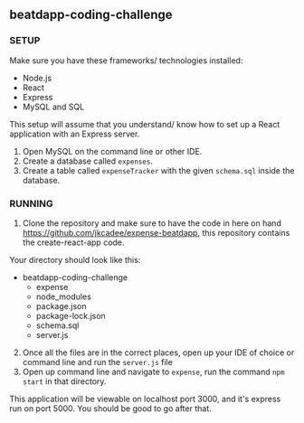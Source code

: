 ## beatdapp-coding-challenge

### SETUP
Make sure you have these frameworks/ technologies installed:
- Node.js
- React
- Express
- MySQL and SQL

This setup will assume that you understand/ know how to set up a React application with an Express server.

1. Open MySQL on the command line or other IDE.
2. Create a database called `expenses`.
3. Create a table called `expenseTracker` with the given `schema.sql` inside the database.

### RUNNING
1. Clone the repository and make sure to have the code in here on hand https://github.com/jkcadee/expense-beatdapp, this repository contains the create-react-app code.

Your directory should look like this:

- beatdapp-coding-challenge
    - expense
    - node_modules
    - package.json
    - package-lock.json
    - schema.sql
    - server.js

2. Once all the files are in the correct places, open up your IDE of choice or command line and run the `server.js` file
3. Open up command line and navigate to `expense`, run the command `npm start` in that directory. 

This application will be viewable on localhost port 3000, and it's express run on port 5000.
You should be good to go after that.

